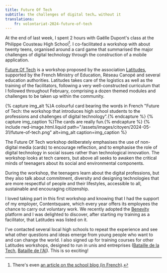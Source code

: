 ```yaml
---
title: Future Of Tech
subtitle: the challenges of digital tech… without it
translations:
    fr: volontariat-2024-future-of-tech
---
```


At the end of last week, I spent 2 hours with Gaëlle Dupont's class at the Philippe Cousteau High School[^blog]. I co-facilitated a workshop with about twenty teens, organised around a card game that summarised the major challenges of digital technology through the construction of a mobile application.

[^blog]: There's even [an article on the school blog (in French)](https://blogpeda.ac-bordeaux.fr/lyceesphilippecousteau/2024/05/24/atelier-future-of-tech/).

[Future Of Tech](https://www.futureoftech.fr/) is a workshop proposed by the association [Latitudes](https://www.latitudes.cc/), supported by the French Ministry of Education, Réseau Canopé and several education authorities. Latitudes takes care of the logistics as well as the training of the facilitators, following a very well-constructed curriculum that I followed throughout February, comprising a dozen themed modules and challenges to be taken up within the community.

{% capture img_alt %}A colourful card bearing the words in French "Future of Tech: the workshop that introduces high school students to the professions and challenges of digital technology".{% endcapture %} {% capture img_caption %}The cards are really fun.{% endcapture %} {% include rwd-image.html.liquid
path="/assets/images/citoyen/2024-05-31/future-of-tech.png"
alt=img_alt
caption=img_caption
%}

The Future Of Tech workshop deliberately emphasises the use of non-digital media (cards) to encourage reflection, and to emphasise the role of digital technology in social issues rather than technological innovation. The workshop looks at tech careers, but above all seeks to awaken the critical minds of teenagers about its social and environmental components.

During the workshop, the teenagers learn about the digital professions, but they also talk about commitment, diversity and designing technologies that are more respectful of people and their lifestyles, accessible to all, sustainable and encouraging citizenship.

I loved taking part in this first workshop and knowing that I had the support of my employer, Contentsquare, which every year offers its employees the chance to carry out voluntary work. We recently adopted the [Benevity](https://benevity.com/) platform and I was delighted to discover, after starting my training as a facilitator, that Latitudes was listed on it.

I've contacted several local high schools to repeat the experience and see what other questions and ideas emerge from young people who want to and can change the world. I also signed up for training courses for other Latitudes workshops, designed to run in unis and entreprises ([Bataille de la Tech](https://www.batailledelatech.org/), [Bataille de l'AI](https://www.batailledelia.org/)). This is so exciting!
